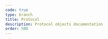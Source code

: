 ```yaml
---
code: true
type: branch
title: Protocol
description: Protocol objects documentation
order: 500
---
```


